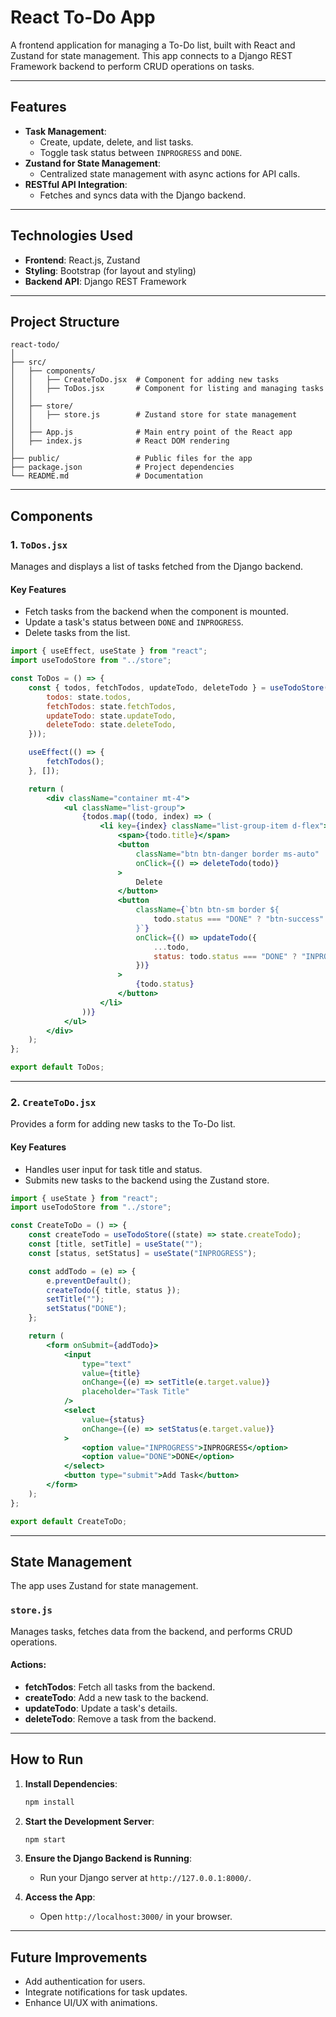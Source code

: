 # React To-Do App  

A frontend application for managing a To-Do list, built with React and Zustand for state management. This app connects to a Django REST Framework backend to perform CRUD operations on tasks.  

---

## Features  

- **Task Management**:  
  - Create, update, delete, and list tasks.  
  - Toggle task status between `INPROGRESS` and `DONE`.  
- **Zustand for State Management**:  
  - Centralized state management with async actions for API calls.  
- **RESTful API Integration**:  
  - Fetches and syncs data with the Django backend.  

---

## Technologies Used  

- **Frontend**: React.js, Zustand  
- **Styling**: Bootstrap (for layout and styling)  
- **Backend API**: Django REST Framework  

---

## Project Structure  

```plaintext  
react-todo/  
│  
├── src/  
│   ├── components/  
│   │   ├── CreateToDo.jsx  # Component for adding new tasks  
│   │   ├── ToDos.jsx       # Component for listing and managing tasks  
│   │  
│   ├── store/  
│   │   ├── store.js        # Zustand store for state management  
│   │  
│   ├── App.js              # Main entry point of the React app  
│   ├── index.js            # React DOM rendering  
│  
├── public/                 # Public files for the app  
├── package.json            # Project dependencies  
└── README.md               # Documentation  
```  

---

## Components  

### 1. `ToDos.jsx`  

Manages and displays a list of tasks fetched from the Django backend.  

#### Key Features  
- Fetch tasks from the backend when the component is mounted.  
- Update a task's status between `DONE` and `INPROGRESS`.  
- Delete tasks from the list.  

```jsx  
import { useEffect, useState } from "react";  
import useTodoStore from "../store";  

const ToDos = () => {  
    const { todos, fetchTodos, updateTodo, deleteTodo } = useTodoStore((state) => ({  
        todos: state.todos,  
        fetchTodos: state.fetchTodos,  
        updateTodo: state.updateTodo,  
        deleteTodo: state.deleteTodo,  
    }));  

    useEffect(() => {  
        fetchTodos();  
    }, []);  

    return (  
        <div className="container mt-4">  
            <ul className="list-group">  
                {todos.map((todo, index) => (  
                    <li key={index} className="list-group-item d-flex">  
                        <span>{todo.title}</span>  
                        <button  
                            className="btn btn-danger border ms-auto"  
                            onClick={() => deleteTodo(todo)}  
                        >  
                            Delete  
                        </button>  
                        <button  
                            className={`btn btn-sm border ${  
                                todo.status === "DONE" ? "btn-success" : "btn-warning"  
                            }`}  
                            onClick={() => updateTodo({  
                                ...todo,  
                                status: todo.status === "DONE" ? "INPROGRESS" : "DONE",  
                            })}  
                        >  
                            {todo.status}  
                        </button>  
                    </li>  
                ))}  
            </ul>  
        </div>  
    );  
};  

export default ToDos;  
```  

---

### 2. `CreateToDo.jsx`  

Provides a form for adding new tasks to the To-Do list.  

#### Key Features  
- Handles user input for task title and status.  
- Submits new tasks to the backend using the Zustand store.  

```jsx  
import { useState } from "react";  
import useTodoStore from "../store";  

const CreateToDo = () => {  
    const createTodo = useTodoStore((state) => state.createTodo);  
    const [title, setTitle] = useState("");  
    const [status, setStatus] = useState("INPROGRESS");  

    const addTodo = (e) => {  
        e.preventDefault();  
        createTodo({ title, status });  
        setTitle("");  
        setStatus("DONE");  
    };  

    return (  
        <form onSubmit={addTodo}>  
            <input  
                type="text"  
                value={title}  
                onChange={(e) => setTitle(e.target.value)}  
                placeholder="Task Title"  
            />  
            <select  
                value={status}  
                onChange={(e) => setStatus(e.target.value)}  
            >  
                <option value="INPROGRESS">INPROGRESS</option>  
                <option value="DONE">DONE</option>  
            </select>  
            <button type="submit">Add Task</button>  
        </form>  
    );  
};  

export default CreateToDo;  
```  

---

## State Management  

The app uses Zustand for state management.  

### `store.js`  

Manages tasks, fetches data from the backend, and performs CRUD operations.  

#### Actions:  
- **fetchTodos**: Fetch all tasks from the backend.  
- **createTodo**: Add a new task to the backend.  
- **updateTodo**: Update a task's details.  
- **deleteTodo**: Remove a task from the backend.  

---

## How to Run  

1. **Install Dependencies**:  
   ```bash  
   npm install  
   ```  

2. **Start the Development Server**:  
   ```bash  
   npm start  
   ```  

3. **Ensure the Django Backend is Running**:  
   - Run your Django server at `http://127.0.0.1:8000/`.  

4. **Access the App**:  
   - Open `http://localhost:3000/` in your browser.  

---

## Future Improvements  

- Add authentication for users.  
- Integrate notifications for task updates.  
- Enhance UI/UX with animations.  

